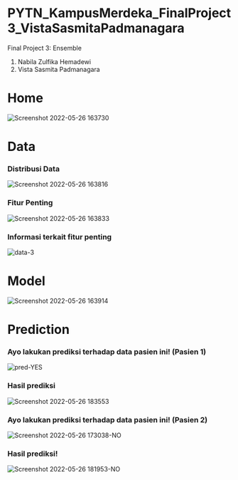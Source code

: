 # PYTN_KampusMerdeka_FinalProject3_VistaSasmitaPadmanagara

Final Project 3: Ensemble
1. Nabila Zulfika Hemadewi
2. Vista Sasmita Padmanagara

# Home
![Screenshot 2022-05-26 163730](https://user-images.githubusercontent.com/73339446/170461865-2974ba9d-10ba-42a4-9a31-10c8283e77b3.png)

# Data
### Distribusi Data
![Screenshot 2022-05-26 163816](https://user-images.githubusercontent.com/73339446/170462343-f11e50a9-d3da-42c9-bbbf-c606e69d34b2.png)

### Fitur Penting
![Screenshot 2022-05-26 163833](https://user-images.githubusercontent.com/73339446/170462433-e3e91a7b-93b2-4125-a401-35aeef3939ca.png)

### Informasi terkait fitur penting
![data-3](https://user-images.githubusercontent.com/73339446/170483774-86da5bd5-4705-4ec7-a7da-f3fd6ed29df1.png)

# Model
![Screenshot 2022-05-26 163914](https://user-images.githubusercontent.com/73339446/170462679-8dad9d84-bd05-49b3-95f9-770b13d678d4.png)

# Prediction
### Ayo lakukan prediksi terhadap data pasien ini! (Pasien 1)
![pred-YES](https://user-images.githubusercontent.com/73339446/170484328-4c7c6917-63e1-4515-9ace-13a1322a78f7.png)

### Hasil prediksi
![Screenshot 2022-05-26 183553](https://user-images.githubusercontent.com/73339446/170480427-41a43084-4ae6-4e6e-8f79-3b94b0745e20.png)

### Ayo lakukan prediksi terhadap data pasien ini! (Pasien 2)
![Screenshot 2022-05-26 173038-NO](https://user-images.githubusercontent.com/73339446/170471053-d7f3b8f9-aaa8-4971-a6b9-0ce010494c3d.png)

### Hasil prediksi!
![Screenshot 2022-05-26 181953-NO](https://user-images.githubusercontent.com/73339446/170478226-dbfc584d-516b-4449-9367-8df26c741b7e.png)

